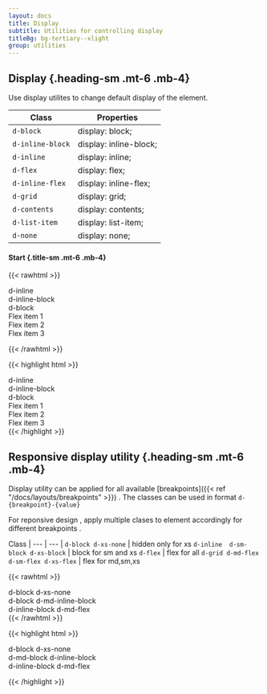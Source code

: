 ```yaml
---
layout: docs
title: Display
subtitle: Utilities for controlling display
titleBg: bg-tertiary--xlight
group: utilities
---
```


## Display {.heading-sm .mt-6 .mb-4}

Use display utilites to change default display of the element.  

Class | Properties
--- | --- |
`d-block` | display: block;
`d-inline-block` | display: inline-block;
`d-inline` | display: inline;
`d-flex` | display: flex;
`d-inline-flex` | display: inline-flex;
`d-grid` | display: grid;
`d-contents` | display: contents;
`d-list-item` | display: list-item;
`d-none` | display: none;


#### Start {.title-sm .mt-6 .mb-4}

{{< rawhtml >}}

<div class="d-inline box bg-secondary--xlight p-5">d-inline</div>
<div class="d-inline-block box bg-secondary--xlight p-5">d-inline-block</div>
<div class="d-block box bg-secondary--xlight p-5">d-block</div>
<div class="d-flex box">
    <div class="box bg-secondary--xlight p-5">Flex item 1</div>
    <div class="box bg-secondary--xlight p-5"> Flex item 2</div>
    <div class="box bg-secondary--xlight p-5"> Flex item 3</div>
</div>

{{< /rawhtml >}}

{{< highlight html >}}
<div class="d-inline box bg-secondary--xlight">d-inline</div>
<div class="d-inline-block box bg-secondary--xlight">d-inline-block</div>
<div class="d-block box bg-secondary--xlight">d-block</div>
<div class="d-flex box">
    <div class="box bg-secondary--xlight">Flex item 1</div>
    <div class="box bg-secondary--xlight"> Flex item 2</div>
    <div class="box bg-secondary--xlight"> Flex item 3</div>
</div>
{{< /highlight >}}


## Responsive display utility  {.heading-sm .mt-6 .mb-4}


Display utility can be applied for all available [breakpoints]({{< ref "/docs/layouts/breakpoints" >}}) .
The classes can be used in format  `d-{breakpoint}-{value}`

For reponsive design , apply multiple clases to element accordingly for different breakpoints .


Class | 
--- | --- |
`d-block d-xs-none` | hidden only for xs 
`d-inline  d-sm-block d-xs-block` | block for sm and xs 
`d-flex` | flex for all
`d-grid d-md-flex d-sm-flex d-xs-flex` | flex for md,sm,xs 



{{< rawhtml >}}
<div class="pt-6">
<div class="d-block d-xs-none box bg-secondary--xlight p-5">d-block d-xs-none</div>
<div class="d-md-block d-inline-block box bg-secondary--xlight p-5">d-block d-md-inline-block</div>
<div class="d-inline-block d-md-flex box bg-secondary--xlight p-5">d-inline-block d-md-flex</div>
</div>
{{< /rawhtml >}}


{{< highlight html >}}

<div class=" d-block d-xs-none ">d-block d-xs-none</div>
<div class=" d-md-block d-inline-block ">d-md-block d-inline-block</div>
<div class=" d-inline-block d-md-flex ">d-inline-block d-md-flex</div>

{{< /highlight >}}






